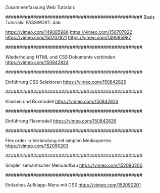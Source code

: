 Zusammenfassung Web Tutorials

#################################################
Basis Tutorials:
PASSWORT: dab

https://vimeo.com/149085986
https://vimeo.com/150707822
https://vimeo.com/150707821
https://vimeo.com/149085987

#################################################

Wiederholung HTML und CSS Dokumente verbinden
https://vimeo.com/150842824

#################################################

Einführung CSS Selektoren
https://vimeo.com/150842825

#################################################

Klassen und Boxmodell
https://vimeo.com/150842823

#################################################

Einführung Flexmodell
https://vimeo.com/150842826

#################################################

Flex order in Verbindung mit simplen Mediaqueries
https://vimeo.com/152090203

#################################################

Simpler semantischer Menuaufbau
https://vimeo.com/152090200

#################################################

Einfaches Aufklapp-Menu mit CSS
https://vimeo.com/152090201
